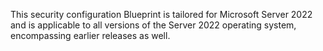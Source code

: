 This security configuration Blueprint is tailored for Microsoft Server 2022 and is applicable to all versions of the Server 2022 operating system, encompassing earlier releases as well.